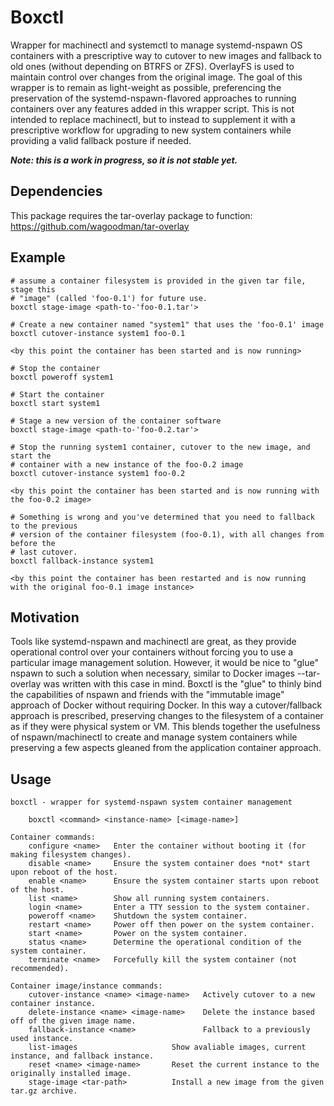 # Boxctl
Wrapper for machinectl and systemctl to manage systemd-nspawn OS containers with a
prescriptive way to cutover to new images and fallback to old ones (without depending
on BTRFS or ZFS). OverlayFS is used to maintain control over changes from the original
image. The goal of this wrapper is to remain as light-weight as possible, preferencing
the preservation of the systemd-nspawn-flavored approaches to running containers
over any features added in this wrapper script. This is not intended to replace
machinectl, but to instead to supplement it with a prescriptive workflow for
upgrading to new system containers while providing a valid fallback posture if
needed.

<b><i>Note: this is a work in progress, so it is not stable yet.</i></b>

## Dependencies
This package requires the tar-overlay package to function: https://github.com/wagoodman/tar-overlay

## Example

```
# assume a container filesystem is provided in the given tar file, stage this
# "image" (called 'foo-0.1') for future use.
boxctl stage-image <path-to-'foo-0.1.tar'>

# Create a new container named "system1" that uses the 'foo-0.1' image
boxctl cutover-instance system1 foo-0.1

<by this point the container has been started and is now running>

# Stop the container
boxctl poweroff system1

# Start the container
boxctl start system1

# Stage a new version of the container software
boxctl stage-image <path-to-'foo-0.2.tar'>

# Stop the running system1 container, cutover to the new image, and start the
# container with a new instance of the foo-0.2 image
boxctl cutover-instance system1 foo-0.2

<by this point the container has been started and is now running with the foo-0.2 image>

# Something is wrong and you've determined that you need to fallback to the previous
# version of the container filesystem (foo-0.1), with all changes from before the
# last cutover.
boxctl fallback-instance system1

<by this point the container has been restarted and is now running with the original foo-0.1 image instance>
```

## Motivation
Tools like systemd-nspawn and machinectl are great, as they provide operational
control over your containers without forcing you to use a particular image
management solution. However, it would be nice to "glue" nspawn to such a solution
when necessary, similar to Docker images --tar-overlay was written with this
case in mind. Boxctl is the "glue" to thinly bind the capabilities of nspawn and
friends with the "immutable image" approach of Docker without requiring Docker. In
this way a cutover/fallback approach is prescribed, preserving changes to the
filesystem of a container as if they were physical system or VM. This blends
together the usefulness of nspawn/machinectl to create and manage system containers
while preserving a few aspects gleaned from the application container approach.

## Usage

```
boxctl - wrapper for systemd-nspawn system container management

    boxctl <command> <instance-name> [<image-name>]

Container commands:
    configure <name>   Enter the container without booting it (for making filesystem changes).
    disable <name>     Ensure the system container does *not* start upon reboot of the host.
    enable <name>      Ensure the system container starts upon reboot of the host.
    list <name>        Show all running system containers.
    login <name>       Enter a TTY session to the system container.
    poweroff <name>    Shutdown the system container.
    restart <name>     Power off then power on the system container.
    start <name>       Power on the system container.
    status <name>      Determine the operational condition of the system container.
    terminate <name>   Forcefully kill the system container (not recommended).

Container image/instance commands:
    cutover-instance <name> <image-name>   Actively cutover to a new container instance.
    delete-instance <name> <image-name>    Delete the instance based off of the given image name.
    fallback-instance <name>               Fallback to a previously used instance.
    list-images                     Show avaliable images, current instance, and fallback instance.
    reset <name> <image-name>       Reset the current instance to the originally installed image.
    stage-image <tar-path>          Install a new image from the given tar.gz archive.
```
